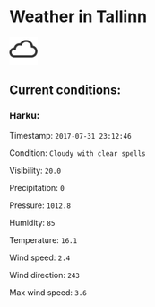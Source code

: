 # Weather in Tallinn 

<img src= 'images/cloud.png' width= '50' /> 

## Current conditions: 

### Harku: 

Timestamp: ``` 2017-07-31 23:12:46 ``` 

Condition: ``` Cloudy with clear spells ``` 

Visibility: ``` 20.0 ``` 

Precipitation: ``` 0 ``` 

Pressure: ``` 1012.8 ``` 

Humidity: ``` 85 ``` 

Temperature: ``` 16.1 ``` 

Wind speed: ``` 2.4 ``` 

Wind direction: ``` 243 ``` 

Max wind speed: ``` 3.6 ``` 


